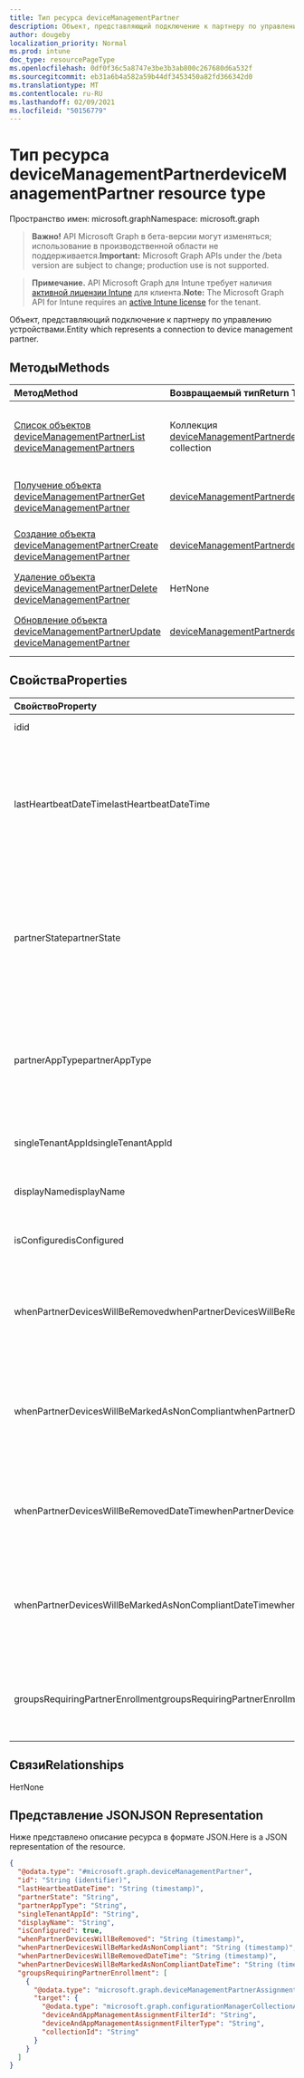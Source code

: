 ```yaml
---
title: Тип ресурса deviceManagementPartner
description: Объект, представляющий подключение к партнеру по управлению устройствами.
author: dougeby
localization_priority: Normal
ms.prod: intune
doc_type: resourcePageType
ms.openlocfilehash: 0df0f36c5a8747e3be3b3ab800c267680d6a532f
ms.sourcegitcommit: eb31a6b4a582a59b44df3453450a82fd366342d0
ms.translationtype: MT
ms.contentlocale: ru-RU
ms.lasthandoff: 02/09/2021
ms.locfileid: "50156779"
---
```

# <a name="devicemanagementpartner-resource-type"></a><span data-ttu-id="f1b01-103">Тип ресурса deviceManagementPartner</span><span class="sxs-lookup"><span data-stu-id="f1b01-103">deviceManagementPartner resource type</span></span>

<span data-ttu-id="f1b01-104">Пространство имен: microsoft.graph</span><span class="sxs-lookup"><span data-stu-id="f1b01-104">Namespace: microsoft.graph</span></span>

> <span data-ttu-id="f1b01-105">**Важно!** API Microsoft Graph в бета-версии могут изменяться; использование в производственной области не поддерживается.</span><span class="sxs-lookup"><span data-stu-id="f1b01-105">**Important:** Microsoft Graph APIs under the /beta version are subject to change; production use is not supported.</span></span>

> <span data-ttu-id="f1b01-106">**Примечание.** API Microsoft Graph для Intune требует наличия [активной лицензии Intune](https://go.microsoft.com/fwlink/?linkid=839381) для клиента.</span><span class="sxs-lookup"><span data-stu-id="f1b01-106">**Note:** The Microsoft Graph API for Intune requires an [active Intune license](https://go.microsoft.com/fwlink/?linkid=839381) for the tenant.</span></span>

<span data-ttu-id="f1b01-107">Объект, представляющий подключение к партнеру по управлению устройствами.</span><span class="sxs-lookup"><span data-stu-id="f1b01-107">Entity which represents a connection to device management partner.</span></span>

## <a name="methods"></a><span data-ttu-id="f1b01-108">Методы</span><span class="sxs-lookup"><span data-stu-id="f1b01-108">Methods</span></span>
|<span data-ttu-id="f1b01-109">Метод</span><span class="sxs-lookup"><span data-stu-id="f1b01-109">Method</span></span>|<span data-ttu-id="f1b01-110">Возвращаемый тип</span><span class="sxs-lookup"><span data-stu-id="f1b01-110">Return Type</span></span>|<span data-ttu-id="f1b01-111">Описание</span><span class="sxs-lookup"><span data-stu-id="f1b01-111">Description</span></span>|
|:---|:---|:---|
|[<span data-ttu-id="f1b01-112">Список объектов deviceManagementPartner</span><span class="sxs-lookup"><span data-stu-id="f1b01-112">List deviceManagementPartners</span></span>](../api/intune-onboarding-devicemanagementpartner-list.md)|<span data-ttu-id="f1b01-113">Коллекция [deviceManagementPartner](../resources/intune-onboarding-devicemanagementpartner.md)</span><span class="sxs-lookup"><span data-stu-id="f1b01-113">[deviceManagementPartner](../resources/intune-onboarding-devicemanagementpartner.md) collection</span></span>|<span data-ttu-id="f1b01-114">Список свойств и связей объектов [deviceManagementPartner](../resources/intune-onboarding-devicemanagementpartner.md).</span><span class="sxs-lookup"><span data-stu-id="f1b01-114">List properties and relationships of the [deviceManagementPartner](../resources/intune-onboarding-devicemanagementpartner.md) objects.</span></span>|
|[<span data-ttu-id="f1b01-115">Получение объекта deviceManagementPartner</span><span class="sxs-lookup"><span data-stu-id="f1b01-115">Get deviceManagementPartner</span></span>](../api/intune-onboarding-devicemanagementpartner-get.md)|[<span data-ttu-id="f1b01-116">deviceManagementPartner</span><span class="sxs-lookup"><span data-stu-id="f1b01-116">deviceManagementPartner</span></span>](../resources/intune-onboarding-devicemanagementpartner.md)|<span data-ttu-id="f1b01-117">Чтение свойств и связей объекта [deviceManagementPartner](../resources/intune-onboarding-devicemanagementpartner.md).</span><span class="sxs-lookup"><span data-stu-id="f1b01-117">Read properties and relationships of the [deviceManagementPartner](../resources/intune-onboarding-devicemanagementpartner.md) object.</span></span>|
|[<span data-ttu-id="f1b01-118">Создание объекта deviceManagementPartner</span><span class="sxs-lookup"><span data-stu-id="f1b01-118">Create deviceManagementPartner</span></span>](../api/intune-onboarding-devicemanagementpartner-create.md)|[<span data-ttu-id="f1b01-119">deviceManagementPartner</span><span class="sxs-lookup"><span data-stu-id="f1b01-119">deviceManagementPartner</span></span>](../resources/intune-onboarding-devicemanagementpartner.md)|<span data-ttu-id="f1b01-120">Создание объекта [deviceManagementPartner](../resources/intune-onboarding-devicemanagementpartner.md).</span><span class="sxs-lookup"><span data-stu-id="f1b01-120">Create a new [deviceManagementPartner](../resources/intune-onboarding-devicemanagementpartner.md) object.</span></span>|
|[<span data-ttu-id="f1b01-121">Удаление объекта deviceManagementPartner</span><span class="sxs-lookup"><span data-stu-id="f1b01-121">Delete deviceManagementPartner</span></span>](../api/intune-onboarding-devicemanagementpartner-delete.md)|<span data-ttu-id="f1b01-122">Нет</span><span class="sxs-lookup"><span data-stu-id="f1b01-122">None</span></span>|<span data-ttu-id="f1b01-123">Удаляет объект [deviceManagementPartner](../resources/intune-onboarding-devicemanagementpartner.md).</span><span class="sxs-lookup"><span data-stu-id="f1b01-123">Deletes a [deviceManagementPartner](../resources/intune-onboarding-devicemanagementpartner.md).</span></span>|
|[<span data-ttu-id="f1b01-124">Обновление объекта deviceManagementPartner</span><span class="sxs-lookup"><span data-stu-id="f1b01-124">Update deviceManagementPartner</span></span>](../api/intune-onboarding-devicemanagementpartner-update.md)|[<span data-ttu-id="f1b01-125">deviceManagementPartner</span><span class="sxs-lookup"><span data-stu-id="f1b01-125">deviceManagementPartner</span></span>](../resources/intune-onboarding-devicemanagementpartner.md)|<span data-ttu-id="f1b01-126">Обновление свойств объекта [deviceManagementPartner](../resources/intune-onboarding-devicemanagementpartner.md).</span><span class="sxs-lookup"><span data-stu-id="f1b01-126">Update the properties of a [deviceManagementPartner](../resources/intune-onboarding-devicemanagementpartner.md) object.</span></span>|

## <a name="properties"></a><span data-ttu-id="f1b01-127">Свойства</span><span class="sxs-lookup"><span data-stu-id="f1b01-127">Properties</span></span>
|<span data-ttu-id="f1b01-128">Свойство</span><span class="sxs-lookup"><span data-stu-id="f1b01-128">Property</span></span>|<span data-ttu-id="f1b01-129">Тип</span><span class="sxs-lookup"><span data-stu-id="f1b01-129">Type</span></span>|<span data-ttu-id="f1b01-130">Описание</span><span class="sxs-lookup"><span data-stu-id="f1b01-130">Description</span></span>|
|:---|:---|:---|
|<span data-ttu-id="f1b01-131">id</span><span class="sxs-lookup"><span data-stu-id="f1b01-131">id</span></span>|<span data-ttu-id="f1b01-132">String</span><span class="sxs-lookup"><span data-stu-id="f1b01-132">String</span></span>|<span data-ttu-id="f1b01-133">ИД сущности</span><span class="sxs-lookup"><span data-stu-id="f1b01-133">Id of the entity</span></span>|
|<span data-ttu-id="f1b01-134">lastHeartbeatDateTime</span><span class="sxs-lookup"><span data-stu-id="f1b01-134">lastHeartbeatDateTime</span></span>|<span data-ttu-id="f1b01-135">DateTimeOffset</span><span class="sxs-lookup"><span data-stu-id="f1b01-135">DateTimeOffset</span></span>|<span data-ttu-id="f1b01-136">Метка времени последнего пульса после того, как администратор включил параметр "Подключиться к партнеру по управлению устройствами".</span><span class="sxs-lookup"><span data-stu-id="f1b01-136">Timestamp of last heartbeat after admin enabled option Connect to Device management Partner</span></span>|
|<span data-ttu-id="f1b01-137">partnerState</span><span class="sxs-lookup"><span data-stu-id="f1b01-137">partnerState</span></span>|[<span data-ttu-id="f1b01-138">deviceManagementPartnerTenantState</span><span class="sxs-lookup"><span data-stu-id="f1b01-138">deviceManagementPartnerTenantState</span></span>](../resources/intune-onboarding-devicemanagementpartnertenantstate.md)|<span data-ttu-id="f1b01-139">Состояние партнера этого клиента.</span><span class="sxs-lookup"><span data-stu-id="f1b01-139">Partner state of this tenant.</span></span> <span data-ttu-id="f1b01-140">Возможные значения: `unknown`, `unavailable`, `enabled`, `terminated`, `rejected`, `unresponsive`.</span><span class="sxs-lookup"><span data-stu-id="f1b01-140">Possible values are: `unknown`, `unavailable`, `enabled`, `terminated`, `rejected`, `unresponsive`.</span></span>|
|<span data-ttu-id="f1b01-141">partnerAppType</span><span class="sxs-lookup"><span data-stu-id="f1b01-141">partnerAppType</span></span>|[<span data-ttu-id="f1b01-142">deviceManagementPartnerAppType</span><span class="sxs-lookup"><span data-stu-id="f1b01-142">deviceManagementPartnerAppType</span></span>](../resources/intune-onboarding-devicemanagementpartnerapptype.md)|<span data-ttu-id="f1b01-143">Тип партнерского приложения.</span><span class="sxs-lookup"><span data-stu-id="f1b01-143">Partner App type.</span></span> <span data-ttu-id="f1b01-144">Возможные значения: `unknown`, `singleTenantApp`, `multiTenantApp`.</span><span class="sxs-lookup"><span data-stu-id="f1b01-144">Possible values are: `unknown`, `singleTenantApp`, `multiTenantApp`.</span></span>|
|<span data-ttu-id="f1b01-145">singleTenantAppId</span><span class="sxs-lookup"><span data-stu-id="f1b01-145">singleTenantAppId</span></span>|<span data-ttu-id="f1b01-146">String</span><span class="sxs-lookup"><span data-stu-id="f1b01-146">String</span></span>|<span data-ttu-id="f1b01-147">Идентификатор одноклиентского приложения партнера</span><span class="sxs-lookup"><span data-stu-id="f1b01-147">Partner Single tenant App id</span></span>|
|<span data-ttu-id="f1b01-148">displayName</span><span class="sxs-lookup"><span data-stu-id="f1b01-148">displayName</span></span>|<span data-ttu-id="f1b01-149">String</span><span class="sxs-lookup"><span data-stu-id="f1b01-149">String</span></span>|<span data-ttu-id="f1b01-150">Отображаемое имя партнера</span><span class="sxs-lookup"><span data-stu-id="f1b01-150">Partner display name</span></span>|
|<span data-ttu-id="f1b01-151">isConfigured</span><span class="sxs-lookup"><span data-stu-id="f1b01-151">isConfigured</span></span>|<span data-ttu-id="f1b01-152">Boolean</span><span class="sxs-lookup"><span data-stu-id="f1b01-152">Boolean</span></span>|<span data-ttu-id="f1b01-153">Указывает, настроен ли партнер по управлению устройствами</span><span class="sxs-lookup"><span data-stu-id="f1b01-153">Whether device management partner is configured or not</span></span>|
|<span data-ttu-id="f1b01-154">whenPartnerDevicesWillBeRemoved</span><span class="sxs-lookup"><span data-stu-id="f1b01-154">whenPartnerDevicesWillBeRemoved</span></span>|<span data-ttu-id="f1b01-155">DateTimeOffset</span><span class="sxs-lookup"><span data-stu-id="f1b01-155">DateTimeOffset</span></span>|<span data-ttu-id="f1b01-156">Дата и время в UTC, когда partnerDevices будет удален.</span><span class="sxs-lookup"><span data-stu-id="f1b01-156">DateTime in UTC when PartnerDevices will be removed.</span></span> <span data-ttu-id="f1b01-157">Скоро это не будет работать.</span><span class="sxs-lookup"><span data-stu-id="f1b01-157">This will become obselete soon.</span></span>|
|<span data-ttu-id="f1b01-158">whenPartnerDevicesWillBeMarkedAsNonCompliant</span><span class="sxs-lookup"><span data-stu-id="f1b01-158">whenPartnerDevicesWillBeMarkedAsNonCompliant</span></span>|<span data-ttu-id="f1b01-159">DateTimeOffset</span><span class="sxs-lookup"><span data-stu-id="f1b01-159">DateTimeOffset</span></span>|<span data-ttu-id="f1b01-160">Дата и время в UTC, когда PartnerDevices будет помечен как несовершенный.</span><span class="sxs-lookup"><span data-stu-id="f1b01-160">DateTime in UTC when PartnerDevices will be marked as NonCompliant.</span></span> <span data-ttu-id="f1b01-161">Скоро это не будет работать.</span><span class="sxs-lookup"><span data-stu-id="f1b01-161">This will become obselete soon.</span></span>|
|<span data-ttu-id="f1b01-162">whenPartnerDevicesWillBeRemovedDateTime</span><span class="sxs-lookup"><span data-stu-id="f1b01-162">whenPartnerDevicesWillBeRemovedDateTime</span></span>|<span data-ttu-id="f1b01-163">DateTimeOffset</span><span class="sxs-lookup"><span data-stu-id="f1b01-163">DateTimeOffset</span></span>|<span data-ttu-id="f1b01-164">Дата и время в формате UTC, указывающие, когда будут удалены партнерские устройства</span><span class="sxs-lookup"><span data-stu-id="f1b01-164">DateTime in UTC when PartnerDevices will be removed</span></span>|
|<span data-ttu-id="f1b01-165">whenPartnerDevicesWillBeMarkedAsNonCompliantDateTime</span><span class="sxs-lookup"><span data-stu-id="f1b01-165">whenPartnerDevicesWillBeMarkedAsNonCompliantDateTime</span></span>|<span data-ttu-id="f1b01-166">DateTimeOffset</span><span class="sxs-lookup"><span data-stu-id="f1b01-166">DateTimeOffset</span></span>|<span data-ttu-id="f1b01-167">Дата и время в формате UTC, указывающие, когда партнерские устройства будут отмечены как несоответствующие требованиям</span><span class="sxs-lookup"><span data-stu-id="f1b01-167">DateTime in UTC when PartnerDevices will be marked as NonCompliant</span></span>|
|<span data-ttu-id="f1b01-168">groupsRequiringPartnerEnrollment</span><span class="sxs-lookup"><span data-stu-id="f1b01-168">groupsRequiringPartnerEnrollment</span></span>|<span data-ttu-id="f1b01-169">[Коллекция deviceManagementPartnerAssignment](../resources/intune-onboarding-devicemanagementpartnerassignment.md)</span><span class="sxs-lookup"><span data-stu-id="f1b01-169">[deviceManagementPartnerAssignment](../resources/intune-onboarding-devicemanagementpartnerassignment.md) collection</span></span>|<span data-ttu-id="f1b01-170">Группы пользователей, которые указывает, является ли регистрация через партнера.</span><span class="sxs-lookup"><span data-stu-id="f1b01-170">User groups that specifies whether enrollment is through partner.</span></span>|

## <a name="relationships"></a><span data-ttu-id="f1b01-171">Связи</span><span class="sxs-lookup"><span data-stu-id="f1b01-171">Relationships</span></span>
<span data-ttu-id="f1b01-172">Нет</span><span class="sxs-lookup"><span data-stu-id="f1b01-172">None</span></span>

## <a name="json-representation"></a><span data-ttu-id="f1b01-173">Представление JSON</span><span class="sxs-lookup"><span data-stu-id="f1b01-173">JSON Representation</span></span>
<span data-ttu-id="f1b01-174">Ниже представлено описание ресурса в формате JSON.</span><span class="sxs-lookup"><span data-stu-id="f1b01-174">Here is a JSON representation of the resource.</span></span>
<!-- {
  "blockType": "resource",
  "keyProperty": "id",
  "@odata.type": "microsoft.graph.deviceManagementPartner"
}
-->
``` json
{
  "@odata.type": "#microsoft.graph.deviceManagementPartner",
  "id": "String (identifier)",
  "lastHeartbeatDateTime": "String (timestamp)",
  "partnerState": "String",
  "partnerAppType": "String",
  "singleTenantAppId": "String",
  "displayName": "String",
  "isConfigured": true,
  "whenPartnerDevicesWillBeRemoved": "String (timestamp)",
  "whenPartnerDevicesWillBeMarkedAsNonCompliant": "String (timestamp)",
  "whenPartnerDevicesWillBeRemovedDateTime": "String (timestamp)",
  "whenPartnerDevicesWillBeMarkedAsNonCompliantDateTime": "String (timestamp)",
  "groupsRequiringPartnerEnrollment": [
    {
      "@odata.type": "microsoft.graph.deviceManagementPartnerAssignment",
      "target": {
        "@odata.type": "microsoft.graph.configurationManagerCollectionAssignmentTarget",
        "deviceAndAppManagementAssignmentFilterId": "String",
        "deviceAndAppManagementAssignmentFilterType": "String",
        "collectionId": "String"
      }
    }
  ]
}
```




